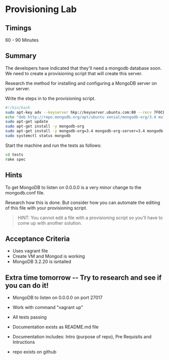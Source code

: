 # Provisioning Lab

## Timings

60 - 90 Minutes

## Summary

The developers have indicated that they'll need a mongodb database soon. We need to create a provisioning script that will create this server.

Research the method for installing and configuring a MongoDB server on your server.

Write the steps in to the provisioning script.

```bash
#!/bin/bash
sudo apt-key adv --keyserver hkp://keyserver.ubuntu.com:80 --recv 7F0CEB10</span>
echo "deb http://repo.mongodb.org/apt/ubuntu xenial/mongodb-org/3.4 multiverse" | sudo tee /etc/apt/sources.list.d/mongodb-org-3.4.list
sudo apt-get update
sudo apt-get install -y mongodb-org
sudo apt-get install -y mongodb-org=3.4 mongodb-org-server=3.4 mongodb-org-shell=3.4 mongodb-org-mongos=3.4 mongodb-org-tools=3.4
sudo systemctl status mongodb
```

Start the machine and run the tests as follows:

```bash
cd tests
rake spec
```

## Hints

To get MongoDB to listen on 0.0.0.0 is a very minor change to the mongodb.conf file.

Research how this is done. But consider how you can automate the editing of this file with your provisioning script.

> HINT: You cannot edit a file with a provisioning script so you'll have to come up with another solution.


## Acceptance Criteria

* Uses vagrant file
* Create VM and Mongod is working
* MongoDB 3.2.20 is isntalled

## Extra time tomorrow -- Try to research and see if you can do it!
* MongoDB to listen on 0.0.0.0 on port 27017
* Work with command "vagrant up"
* All tests passing

* Documentation exists as README.md file
* Documentation includes: Intro (purpose of repo), Pre Requisits  and Intructions

* repo exists on github



